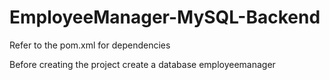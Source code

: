 # EmployeeManager-MySQL-Backend

Refer to the pom.xml for dependencies

Before creating the project create a database employeemanager

